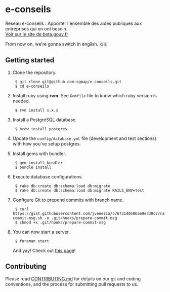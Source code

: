 # e-conseils

Réseau e-conseils : Apporter l'ensemble des aides publiques aux entreprises qui en ont besoin.<br />
[Voir sur le site de beta.gouv.fr](https://beta.gouv.fr/startup/e-conseils.html)

From now on, we're gonna switch in english. 🇬🇧

## Getting started

1. Clone the repository.

        $ git clone git@github.com:sgmap/e-conseils.git
        $ cd e-conseils

2. Install ruby using **rvm**. See `Gemfile` file to know which ruby version is needed.

        $ rvm install x.x.x

3. Install a PostgreSQL database.

        $ brew install postgres

4. Update the `config/database.yml` file (development and test sections) with how you've setup postgres.

5. Install gems with bundler.

        $ gem install bundler
        $ bundle install

6. Execute database configurations.

        $ rake db:create db:schema:load db:migrate
        $ rake db:create db:schema:load db:migrate RAILS_ENV=test

7. Configure Git to prepend commits with branch name.

        $ curl https://gist.githubusercontent.com/jvenezia/57673140506ae9e330c2/raw/bff6973325b159254a3ba13c5cb9ac8fda8e382b/prepare-commit-msg.sh -o .git/hooks/prepare-commit-msg
        $ chmod +x .git/hooks/prepare-commit-msg

8. You can now start a server.

        $ foreman start
    And yay! Check out [this page](http://localhost:3000)!
    
## Contributing

Please read [CONTRIBUTING.md](CONTRIBUTING.md) for details on our git and coding conventions, and the process for submitting pull requests to us.